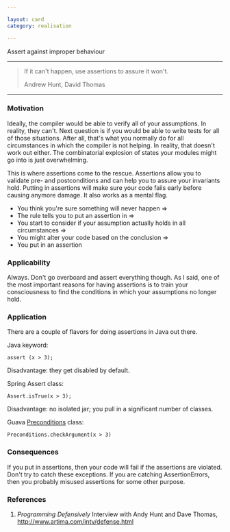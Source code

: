 ```yaml
---

layout: card
category: realisation

---
```


Assert against improper behaviour

---

> If it can't happen, use assertions to assure it won't.
> <div class="attribution">Andrew Hunt, David Thomas</div>

---

### Motivation

Ideally, the compiler would be able to verify all of your assumptions. In reality, they can't. Next question is if you would be able to write tests for all of those situations. After all, that's what you normally do for all circumstances in which the compiler is not helping. In reality, that doesn't work out either. The combinatorial explosion of states your modules might go into is just overwhelming.

This is where assertions come to the rescue. Assertions allow you to validate pre- and postconditions and can help you to assure your invariants hold. Putting in assertions will make sure your code fails early before causing anymore damage. It also works as a mental flag.

* You think you're sure something will never happen =&gt;
* The rule tells you to put an assertion in =&gt;
* You start to consider if your assumption actually holds in all circumstances =&gt;
* You might alter your code based on the conclusion =&gt;
* You put in an assertion

### Applicability

Always. Don't go overboard and assert everything though. As I said, one of the most important reasons for having assertions is to train your consciousness to find the conditions in which your assumptions no longer hold.

### Application

There are a couple of flavors for doing assertions in Java out there.

Java keyword:

    assert (x > 3);

Disadvantage: they get disabled by default.

Spring Assert class:

    Assert.isTrue(x > 3);

Disadvantage: no isolated jar; you pull in a significant number of classes.

Guava [Preconditions](http://docs.guava-libraries.googlecode.com/git-history/release/javadoc/com/google/common/base/Preconditions.html) class:

    Preconditions.checkArgument(x > 3)

### Consequences

If you put in assertions, then your code will fail if the assertions are violated. Don't try to catch these exceptions. If you are catching AssertionErrors, then you probably misused assertions for some other purpose.

### References

1. *Programming Defensively* Interview with Andy Hunt and Dave Thomas, <a href="http://www.artima.com/intv/defense.html">http://www.artima.com/intv/defense.html</a>
